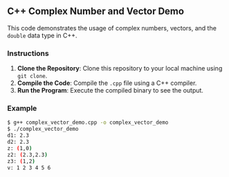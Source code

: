## C++ Complex Number and Vector Demo

This code demonstrates the usage of complex numbers, vectors, and the `double` data type in C++.

### Instructions

1. **Clone the Repository**: Clone this repository to your local machine using `git clone`.
2. **Compile the Code**: Compile the `.cpp` file using a C++ compiler.
3. **Run the Program**: Execute the compiled binary to see the output.

### Example

```bash
$ g++ complex_vector_demo.cpp -o complex_vector_demo
$ ./complex_vector_demo
d1: 2.3
d2: 2.3
z: (1,0)
z2: (2.3,2.3)
z3: (1,2)
v: 1 2 3 4 5 6
